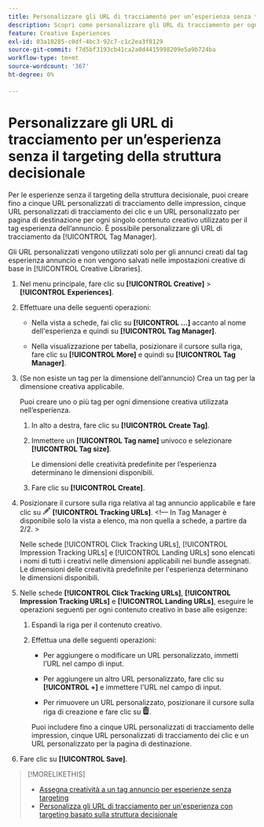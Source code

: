 ```yaml
---
title: Personalizzare gli URL di tracciamento per un’esperienza senza targeting
description: Scopri come personalizzare gli URL di tracciamento per ogni creativo in un’esperienza senza il targeting della struttura decisionale.
feature: Creative Experiences
exl-id: 03a10285-c0df-4bc3-92c7-c1c2ea3f8129
source-git-commit: f7d5bf3193cb41ca2a0d4415998209e5a9b724ba
workflow-type: tm+mt
source-wordcount: '367'
ht-degree: 0%

---
```


# Personalizzare gli URL di tracciamento per un’esperienza senza il targeting della struttura decisionale

Per le esperienze senza il targeting della struttura decisionale, puoi creare fino a cinque URL personalizzati di tracciamento delle impression, cinque URL personalizzati di tracciamento dei clic e un URL personalizzato per pagina di destinazione per ogni singolo contenuto creativo utilizzato per il tag esperienza dell’annuncio. È possibile personalizzare gli URL di tracciamento da [!UICONTROL Tag Manager].

Gli URL personalizzati vengono utilizzati solo per gli annunci creati dal tag esperienza annuncio e non vengono salvati nelle impostazioni creative di base in [!UICONTROL Creative Libraries].

1. Nel menu principale, fare clic su **[!UICONTROL Creative]** > **[!UICONTROL Experiences]**.

1. Effettuare una delle seguenti operazioni:

   * Nella vista a schede, fai clic su **[!UICONTROL ...]** accanto al nome dell&#39;esperienza e quindi su **[!UICONTROL Tag Manager]**.

   * Nella visualizzazione per tabella, posizionare il cursore sulla riga, fare clic su **[!UICONTROL More]** e quindi su **[!UICONTROL Tag Manager]**.

1. (Se non esiste un tag per la dimensione dell’annuncio) Crea un tag per la dimensione creativa applicabile.

   Puoi creare uno o più tag per ogni dimensione creativa utilizzata nell’esperienza.

   1. In alto a destra, fare clic su **[!UICONTROL Create Tag]**.

   1. Immettere un **[!UICONTROL Tag name]** univoco e selezionare **[!UICONTROL Tag size]**.

      Le dimensioni delle creatività predefinite per l’esperienza determinano le dimensioni disponibili.

   1. Fare clic su **[!UICONTROL Create]**.

1. Posizionare il cursore sulla riga relativa al tag annuncio applicabile e fare clic su ![Modifica URL di tracciamento](/help/creative/assets/edit-gray.png "Modifica URL di tracciamento") **[!UICONTROL Tracking URLs]**. <!-- For targeted experiences, this is "EDIT Tracking URLs" -->&lt;!— In Tag Manager è disponibile solo la vista a elenco, ma non quella a schede, a partire da 2/2. >

   Nelle schede [!UICONTROL Click Tracking URLs], [!UICONTROL Impression Tracking URLs] e [!UICONTROL Landing URLs] sono elencati i nomi di tutti i creativi nelle dimensioni applicabili nei bundle assegnati. Le dimensioni delle creatività predefinite per l&#39;esperienza determinano le dimensioni disponibili.<!-- There's no distinct "Creative Sizes" setting. -->

1. Nelle schede **[!UICONTROL Click Tracking URLs]**, **[!UICONTROL Impression Tracking URLs]** e **[!UICONTROL Landing URLs]**, eseguire le operazioni seguenti per ogni contenuto creativo in base alle esigenze:

   1. Espandi la riga per il contenuto creativo.

   1. Effettua una delle seguenti operazioni:

      * Per aggiungere o modificare un URL personalizzato, immetti l’URL nel campo di input.

      * Per aggiungere un altro URL personalizzato, fare clic su **[!UICONTROL +]** e immettere l&#39;URL nel campo di input.

      * Per rimuovere un URL personalizzato, posizionare il cursore sulla riga di creazione e fare clic su ![Elimina](/help/creative/assets/delete.png "Elimina").

      Puoi includere fino a cinque URL personalizzati di tracciamento delle impression, cinque URL personalizzati di tracciamento dei clic e un URL personalizzato per la pagina di destinazione.

1. Fare clic su **[!UICONTROL Save]**.

>[!MORELIKETHIS]
>
>* [Assegna creatività a un tag annuncio per esperienze senza targeting](experience-tag-assign-creatives.md)
>* [Personalizza gli URL di tracciamento per un&#39;esperienza con targeting basato sulla struttura decisionale](experience-tracking-urls-targeting.md)
